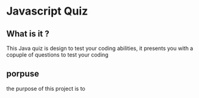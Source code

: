 # Javascript Quiz

## What is it ?

 This Java quiz is design to test your coding abilities, it presents you with a copuple of questions to test your coding 

 ## porpuse 

 the purpose of this project is to